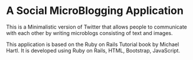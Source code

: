# A Social MicroBlogging Application

This is a Minimalistic version of Twitter that allows people to communicate with each other by writing microblogs consisting of text and images.

This application is based on the Ruby on Rails Tutorial book by Michael Hartl.
It is developed using Ruby on Rails, HTML, Bootstrap, JavaScript.
